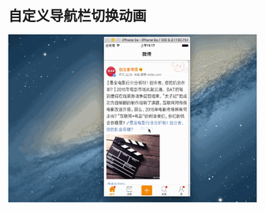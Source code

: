 # 自定义导航栏切换动画
![image](https://github.com/qqqsbz/CustomNavigationControllerSwicthAnimation/blob/master/CustomNavigationController/screenshots.gif)